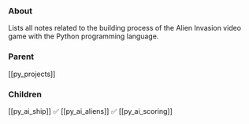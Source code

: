 ### About
Lists all notes related to the building process of the Alien Invasion video game with the Python programming language.

### Parent
[[py_projects]]

### Children
[[py_ai_ship]] ✅
[[py_ai_aliens]] ✅
[[py_ai_scoring]]